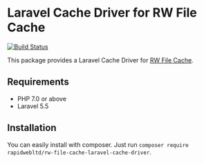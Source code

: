 # Laravel Cache Driver for RW File Cache

[![Build Status](https://travis-ci.org/rapidwebltd/RW-File-Cache-Laravel-Cache-Driver.svg?branch=master)](https://travis-ci.org/rapidwebltd/RW-File-Cache-Laravel-Cache-Driver)

This package provides a Laravel Cache Driver for [RW File Cache](https://github.com/rapidwebltd/RW-File-Cache). 

## Requirements

* PHP 7.0 or above
* Laravel 5.5

## Installation

You can easily install with composer. Just run `composer require rapidwebltd/rw-file-cache-laravel-cache-driver`.
